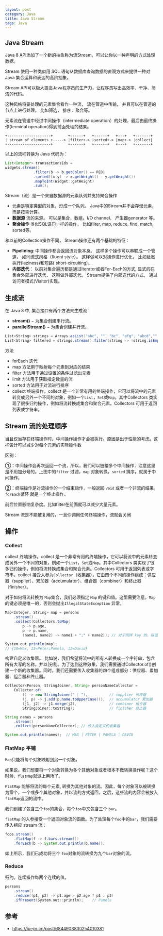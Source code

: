 ```yaml
---
layout: post
category: Java
title: Java Stream
tags: Java
---
```


## Java Stream

Java 8 API添加了一个新的抽象称为流Stream，可以让你以一种声明的方式处理数据。

Stream 使用一种类似用 SQL 语句从数据库查询数据的直观方式来提供一种对 Java 集合运算和表达的高阶抽象。

Stream API可以极大提高Java程序员的生产力，让程序员写出高效率、干净、简洁的代码。

这种风格将要处理的元素集合看作一种流， 流在管道中传输， 并且可以在管道的节点上进行处理， 比如筛选， 排序，聚合等。

元素流在管道中经过中间操作（intermediate operation）的处理，最后由最终操作(terminal operation)得到前面处理的结果。

```
+--------------------+       +------+   +------+   +---+   +-------+
| stream of elements +-----> |filter+-> |sorted+-> |map+-> |collect|
+--------------------+       +------+   +------+   +---+   +-------+
```

以上的流程转换为 Java 代码为：

```java
List<Integer> transactionsIds = 
widgets.stream()
             .filter(b -> b.getColor() == RED)
             .sorted((x,y) -> x.getWeight() - y.getWeight())
             .mapToInt(Widget::getWeight)
             .sum();
```



Stream（流）是一个来自数据源的元素队列并支持聚合操作

- 元素是特定类型的对象，形成一个队列。 Java中的Stream并不会存储元素，而是按需计算。
- **数据源** 流的来源。 可以是集合，数组，I/O channel， 产生器generator 等。
- **聚合操作** 类似SQL语句一样的操作， 比如filter, map, reduce, find, match, sorted等。

和以前的Collection操作不同， Stream操作还有两个基础的特征：

- **Pipelining**: 中间操作都会返回流对象本身。 这样多个操作可以串联成一个管道， 如同流式风格（fluent style）。 这样做可以对操作进行优化， 比如延迟执行(laziness)和短路( short-circuiting)。
- **内部迭代**： 以前对集合遍历都是通过Iterator或者For-Each的方式, 显式的在集合外部进行迭代， 这叫做外部迭代。 Stream提供了内部迭代的方式， 通过访问者模式(Visitor)实现。



## 生成流

在 Java 8 中, 集合接口有两个方法来生成流：

- **stream()** − 为集合创建串行流。
- **parallelStream()** − 为集合创建并行流。

```scala
List<String> strings = Arrays.asList("abc", "", "bc", "efg", "abcd","", "jkl");
List<String> filtered = strings.stream().filter(string -> !string.isEmpty()).collect(Collectors.toList());
```



方法

- forEach 迭代
- map 方法用于映射每个元素到对应的结果
- filter 方法用于通过设置的条件过滤出元素
- limit 方法用于获取指定数量的流
- sorted 方法用于对流进行排序
- collect 终端操作。collect 是一个非常有用的终端操作，它可以将流中的元素转变成另外一个不同的对象，例如一个`List`，`Set`或`Map`。其中Collectors 类实现了很多归约操作，例如将流转换成集合和聚合元素。Collectors 可用于返回列表或字符串。

## Stream 流的处理顺序

当且仅当存在终端操作时，中间操作操作才会被执行。原因是出于性能的考虑。这样设计可以减少对每个元素的实际操作数

区别：

**①**：中间操作会再次返回一个流，所以，我们可以链接多个中间操作，注意这里是不用加分号的。上图中的`filter` 过滤，`map` 对象转换，`sorted` 排序，就属于中间操作。

**②**：终端操作是对流操作的一个结束动作，一般返回 `void` 或者一个非流的结果。 `forEach`循环 就是一个终止操作。



前后位置影响复杂度。比如filter在前面就可以减少大量元素。



 Stream 流是不能被复用的，一旦你调用任何终端操作，流就会关闭

## 操作

### Collect

collect 终端操作。collect 是一个非常有用的终端操作，它可以将流中的元素转变成另外一个不同的对象，例如一个`List`，`Set`或`Map`。其中Collectors 类实现了很多归约操作，例如将流转换成集合和聚合元素。Collectors 可用于返回列表或字符串。collect 接受入参为`Collector`（收集器），它由四个不同的操作组成：供应器（supplier）、累加器（accumulator）、组合器（combiner）和终止器（finisher）。



对于如何将流转换为 `Map`集合，我们必须指定 `Map` 的键和值。这里需要注意，`Map` 的键必须是唯一的，否则会抛出`IllegalStateException` 异常。

```scala
Map<Integer, String> map = persons
    .stream()
    .collect(Collectors.toMap(
        p -> p.age,
        p -> p.name,
        (name1, name2) -> name1 + ";" + name2)); // 对于同样 key 的，将值拼接

System.out.println(map);
// {18=Max, 23=Peter;Pamela, 12=David}

```



构建自定义收集器。 比如说，我们希望将流中的所有人转换成一个字符串，包含所有大写的名称，并以|分割。为了达到这种效果，我们需要通过Collector.of()创建一个新的收集器。同时，我们还需要传入收集器的四个组成部分：供应器、累加器、组合器和终止器。

```java
Collector<Person, StringJoiner, String> personNameCollector =
    Collector.of(
        () -> new StringJoiner(" | "),          // supplier 供应器
        (j, p) -> j.add(p.name.toUpperCase()),  // accumulator 累加器
        (j1, j2) -> j1.merge(j2),               // combiner 组合器
        StringJoiner::toString);                // finisher 终止器

String names = persons
    .stream()
    .collect(personNameCollector); // 传入自定义的收集器

System.out.println(names);  // MAX | PETER | PAMELA | DAVID

```

### FlatMap 平铺

`Map`只能将每个对象映射到另一个对象。

如果说，我们想要将一个对象转换为多个其他对象或者根本不做转换操作呢？这个时候，`flatMap`就派上用场了。



`FlatMap` 能够将流的每个元素, 转换为其他对象的流。因此，每个对象可以被转换为零个，一个或多个其他对象，并以流的方式返回。之后，这些流的内容会被放入`flatMap`返回的流中。



我们创建了包含三个`foo`的集合，每个`foo`中又包含三个 `bar`。

`flatMap` 的入参接受一个返回对象流的函数。为了处理每个`foo`中的`bar`，我们需要传入相应 stream 流：

```java
foos.stream()
    .flatMap(f -> f.bars.stream())
    .forEach(b -> System.out.println(b.name));
```

如上所示，我们已成功将三个 `foo`对象的流转换为九个`bar`对象的流。

### Reduce

归约。连续操作每两个连续的值。

```scala
persons
    .stream()
    .reduce((p1, p2) -> p1.age > p2.age ? p1 : p2)
    .ifPresent(System.out::println);    // Pamela
```



## 参考

- https://juejin.cn/post/6844903830254010381